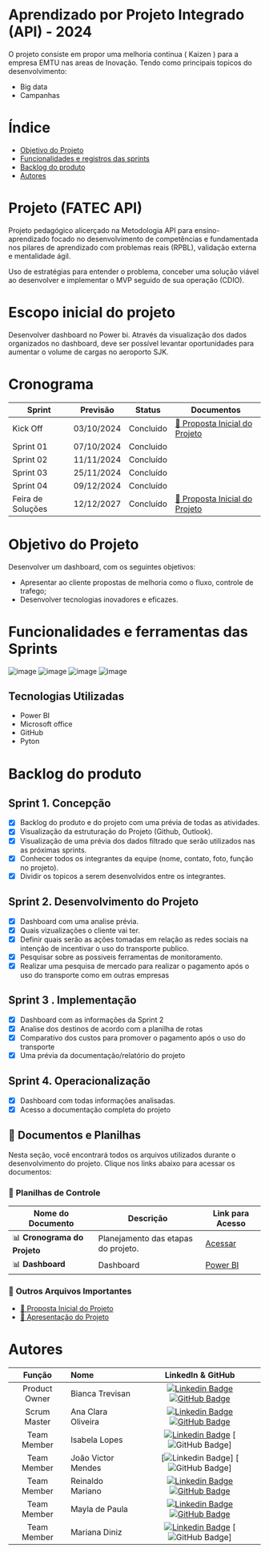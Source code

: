 # Aprendizado por Projeto Integrado (API) - 2024

O projeto consiste em propor uma melhoria continua ( Kaizen ) para a empresa EMTU nas areas de Inovação. Tendo como principais topicos do desenvolvimento:
- Big data
- Campanhas 

# Índice
* [Objetivo do Projeto](#objetivo-do-projeto)
* [Funcionalidades e registros das sprints](#funcionalidades-e-registros--das-sprints)
* [Backlog do produto](#Backlog-do-produto)
* [Autores](#autores)

# Projeto (FATEC API) 
Projeto pedagógico alicerçado na Metodologia API para ensino-aprendizado focado no desenvolvimento de competências e fundamentada nos pilares de aprendizado com problemas reais (RPBL), validação externa e mentalidade ágil. 

Uso de estratégias para entender o problema, conceber uma solução viável ao desenvolver e implementar o MVP seguido de sua operação (CDIO). 

# Escopo inicial do projeto
Desenvolver dashboard no Power bi. Através da visualização dos dados organizados no dashboard, deve ser possível levantar oportunidades para aumentar o volume de cargas no aeroporto SJK.   

# Cronograma
Sprint | Previsão | Status| Documentos |
|------|--------|------|--------|
|Kick Off | 03/10/2024 | Concluido |[📎 Proposta Inicial do Projeto](file:///C:/Users/PPCP-BetelAerointeri/Downloads/Estudo%20sobre%20a%20introdu%C3%A7%C3%A3o%20de%20sistemas%20inteligentes%20de%20transporte%20na%20RFB.pdf) |
|Sprint 01 | 07/10/2024| Concluido |   |
|Sprint 02|  11/11/2024| Concluído |  
|Sprint 03| 25/11/2024 | Concluído |
|Sprint 04| 09/12/2024 | Concluído |
|Feira de Soluções|12/12/2027 | Concluído |[📎 Proposta Inicial do Projeto](file:///C:/Users/PPCP-BetelAerointeri/Downloads/relatorio%20projeto6.pdf)|

# Objetivo do Projeto
Desenvolver um dashboard, com os seguintes objetivos:  
- Apresentar ao cliente propostas de melhoria como o fluxo, controle de trafego;
- Desenvolver tecnologias inovadores e eficazes.
  
# Funcionalidades e ferramentas das Sprints
![image](https://github.com/user-attachments/assets/7e32ca44-e37b-4753-9055-d8809c70518b)
![image](https://github.com/user-attachments/assets/ab56b737-af0e-44fb-9bac-95f1c6d71cb9)
![image](https://github.com/user-attachments/assets/6c17916e-1e8e-46a1-8f68-456d4b4eeaf6)
![image](https://github.com/user-attachments/assets/6e30c417-2776-41c0-8e41-8f1e36555d56)



## Tecnologias Utilizadas

* Power BI
* Microsoft office
* GitHub
* Pyton



# Backlog do produto

## Sprint 1. Concepção
- [x] Backlog do produto e do projeto com uma prévia de todas as atividades.
- [x] Visualização da estruturação do Projeto (Github, Outlook).
- [x] Visualização de uma prévia dos dados filtrado que serão utilizados nas as próximas sprints. 
- [x] Conhecer todos os integrantes da equipe (nome, contato, foto, função no projeto).
- [X] Dividir os topicos a serem desenvolvidos entre os integrantes.

## Sprint 2. Desenvolvimento do Projeto
- [X] Dashboard com uma analise prévia.
- [X] Quais vizualizações o cliente vai ter.
- [X] Definir quais serão as ações tomadas em relação as redes sociais na intenção de incentivar o uso do transporte publico.
- [X] Pesquisar sobre as possiveis ferramentas de monitoramento.
- [X] Realizar uma pesquisa de mercado para realizar o pagamento após o uso do transporte como em outras empresas

## Sprint 3 . Implementação
- [X] Dashboard com as informações da Sprint 2
- [X] Analise dos destinos de acordo com a planilha de rotas
- [X] Comparativo dos custos para promover o pagamento após o uso do transporte
- [X] Uma  prévia da documentação/relatório do projeto

## Sprint 4. Operacionalização
- [X] Dashboard com todas informações analisadas.
- [X] Acesso a documentação completa do projeto

## 📂 **Documentos e Planilhas**

Nesta seção, você encontrará todos os arquivos utilizados durante o desenvolvimento do projeto. Clique nos links abaixo para acessar os documentos:

### 📄 **Planilhas de Controle**
| Nome do Documento                     | Descrição                                  | Link para Acesso                      |
|---------------------------------------|--------------------------------------------|---------------------------------------|
| 📊 **Cronograma do Projeto**           | Planejamento das etapas do projeto. | [Acessar](https://fatec-team-swift-move.atlassian.net/jira/software/projects/SCRUM/boards/1/backlog) |
| 📊 **Dashboard**           | Dashboard | [Power BI](https://app.powerbi.com/links/DF4X2ju4WU?ctid=cf72e2bd-7a2b-4783-bdeb-39d57b07f76f&pbi_source=linkShare) |

### 📂 **Outros Arquivos Importantes**
- [📎 Proposta Inicial do Projeto](file:///C:/Users/PPCP-BetelAerointeri/Downloads/relatorio%20projeto6.pdf)
- [📎 Apresentação do Projeto](file:///C:/Users/PPCP-BetelAerointeri/Downloads/API%20-%20Swift%20Move-%202%C2%BA%20Semestre%20.pdf)


</details>

# Autores
|    Função     | Nome                                  |                                                                                                                                                      LinkedIn & GitHub                                                                                                                                                      |
| :-----------: | :------------------------------------ | :-------------------------------------------------------------------------------------------------------------------------------------------------------------------------------------------------------------------------------------------------------------------------------------------------------------------------: |
| Product Owner |   Bianca Trevisan         |     [![Linkedin Badge](https://img.shields.io/badge/Linkedin-blue?style=flat-square&logo=Linkedin&logoColor=white)](www.linkedin.com/in/biancastrevisan) [![GitHub Badge](https://img.shields.io/badge/GitHub-111217?style=flat-square&logo=github&logoColor=white)](https://github.com/BiaTrevisan)              |
| Scrum Master  | Ana Clara Oliveira |    [![Linkedin Badge](https://img.shields.io/badge/Linkedin-blue?style=flat-square&logo=Linkedin&logoColor=white)](https://www.linkedin.com/in/ana-clara-72347b286?utm_source=share&utm_campaign=share_via&utm_content=profile&utm_medium=ios_app) [![GitHub Badge](https://img.shields.io/badge/GitHub-111217?style=flat-square&logo=github&logoColor=white)](https://github.com/nahclarasilva)     |
| Team Member   | Isabela Lopes             |     [![Linkedin Badge](https://img.shields.io/badge/Linkedin-blue?style=flat-square&logo=Linkedin&logoColor=white)](https://www.linkedin.com/in/isabela-lopes-a35057274?utm_source=share&utm_campaign=share_via&utm_content=profile&utm_medium=ios_app) [![GitHub Badge](https://img.shields.io/badge/GitHub-111217?style=flat-square&logo=github&logoColor=white)]        |
|  Team Member  | João Victor Mendes      |    [![Linkedin Badge](https://img.shields.io/badge/Linkedin-blue?style=flat-square&logo=Linkedin&logoColor=white)] [![GitHub Badge](https://img.shields.io/badge/GitHub-111217?style=flat-square&logo=github&logoColor=white)]          |
|  Team Member  | Reinaldo Mariano     |  [![Linkedin Badge](https://img.shields.io/badge/Linkedin-blue?style=flat-square&logo=Linkedin&logoColor=white)](https://www.linkedin.com/in/reinaldo-mariano-de-oliveira-3ar) [![GitHub Badge](https://img.shields.io/badge/GitHub-111217?style=flat-square&logo=github&logoColor=white)](https://github.com/ReinaldoMariano)      |
|  Team Member  | Mayla de Paula    |           [![Linkedin Badge](https://img.shields.io/badge/Linkedin-blue?style=flat-square&logo=Linkedin&logoColor=white)](www.linkedin.com/in/mayladepaula) [![GitHub Badge](https://img.shields.io/badge/GitHub-111217?style=flat-square&logo=github&logoColor=white)](https://github.com/mayladpaula)          |
|  Team Member  | Mariana Diniz   |      [![Linkedin Badge](https://img.shields.io/badge/Linkedin-blue?style=flat-square&logo=Linkedin&logoColor=white)]([www.linkedin.com/in/biancastrevisan](https://www.linkedin.com/me?trk=p_mwlite_feed-secondary_nav)) [![GitHub Badge](https://img.shields.io/badge/GitHub-111217?style=flat-square&logo=github&logoColor=white)]          |

